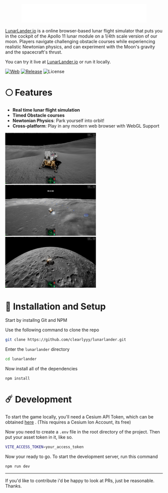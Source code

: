 <p align="center">
  <img src="public/lunarlander-logo.png" width="400"/>
</p>

[LunarLander.io](https://lunarlander.io) is a online browser-based lunar flight simulator that puts you in the cockpit of the Apollo 11 lunar module on a 1/4th scale version of our moon. Players navigate challenging obstacle courses while experiencing realistic Newtonian physics, and can experiment with the Moon's gravity and the spacecraft's thrust.

You can try it live at [LunarLander.io](https://lunarlander.io) or run it locally.

[![Web](https://img.shields.io/badge/Platform-Web-green)]()
[![Release](https://img.shields.io/github/v/release/clearlyyy/lunarlander)](https://github.com/clearlyyy/lunarlander/releases)
![License](https://img.shields.io/badge/License-CC_BY_NC_4.0-blue)

# 🌕 Features
* **Real time lunar flight simulation**
* **Timed Obstacle courses**
* **Newtonian Physics**: Park yourself into orbit!
* **Cross-platform**: Play in any modern web browser with WebGL Support

<img src="public/git-pics/pic1.png" width="290"/> <img src="public/git-pics/pic2.png" width="290"/> <img src="public/git-pics/pic3.png" width="290"/>

# 🌙 Installation and Setup
Start by installng Git and NPM

Use the following command to clone the repo

```bash 
git clone https://github.com/clearlyyy/lunarlander.git
```
Enter the ```lunarlander``` directory
```bash
cd lunarlander
```
Now install all of the dependencies
```bash
npm install
```
# ☄️ Development
To start the game locally, you'll need a Cesium API Token, which can be obtained [here](https://ion.cesium.com/tokens) . (This requires a Cesium Ion Account, its free)

Now you need to create a ```.env``` file in the root directory of the project.
Then put your asset token in it, like so.
```bash
VITE_ACCESS_TOKEN=your_access_token
```

Now your ready to go. To start the development server, run this command
```bash
npm run dev
```

<hr>
If you'd like to contribute i'd be happy to look at PRs, just be reasonable. Thanks.








